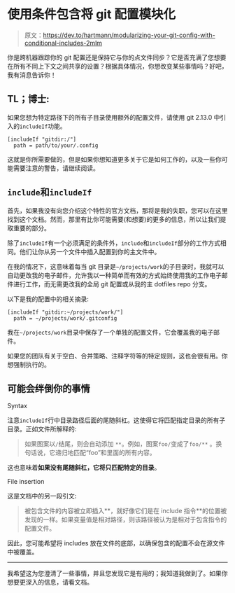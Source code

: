 # 使用条件包含将 git 配置模块化

> 原文：<https://dev.to/hartmann/modularizing-your-git-config-with-conditional-includes-2mlm>

你是跨机器跟踪你的 git 配置还是保持它与你的点文件同步？它是否充满了您想要在所有不同上下文之间共享的设置？根据具体情况，你想改变某些事情吗？好吧，我有消息告诉你！

## TL；博士:

如果您想为特定路径下的所有子目录使用额外的配置文件，请使用 git 2.13.0 中引入的`includeIf`功能。

```
[includeIf "gitdir:/"]
  path = path/to/your/.config 
```

这就是你所需要做的，但是如果你想知道更多关于它是如何工作的，以及一些你可能需要注意的警告，请继续阅读。

## `include`和`includeIf`

首先，如果我没有向您介绍这个特性的官方文档，那将是我的失职，您可以在这里找到这个文档。然而，那里有比你可能需要(和想要)的更多的信息，所以让我们提取重要的部分。

除了`includeIf`有一个必须满足的条件外，`include`和`includeIf`部分的工作方式相同。他们让你从另一个文件中插入配置到你的主文件中。

在我的情况下，这意味着每当 git 目录是`~/projects/work`的子目录时，我就可以自动更改我的电子邮件，允许我以一种简单而有效的方式始终使用我的工作电子邮件进行工作，而无需更改我的全局 git 配置或从我的主 dotfiles repo 分支。

以下是我的配置中的相关摘录:

```
[includeIf "gitdir:~/projects/work/"]
  path = ~/projects/work/.gitconfig 
```

我在`~/projects/work`目录中保存了一个单独的配置文件，它会覆盖我的电子邮件。

如果您的团队有关于空白、合并策略、注释字符等的特定规则，这也会很有用。你想强制执行的。

## 可能会绊倒你的事情

Syntax

注意`includeIf`行中目录路径后面的尾随斜杠。这使得它将匹配指定目录的所有子目录。正如文件所解释的:

> 如果图案以`/`结尾，则会自动添加 `**`。例如，图案`foo/`变成了`foo/**` 。换句话说，它递归地匹配“foo”和里面的所有内容。

这也意味着**如果没有尾随斜杠，它将只匹配特定的目录**。

File insertion

这是文档中的另一段引文:

> 被包含文件的内容被立即插入**，就好像它们是在 include 指令**的位置被发现的一样。如果变量值是相对路径，则该路径被认为是相对于包含指令的配置文件。

因此，您可能希望将 includes 放在文件的底部，以确保包含的配置不会在源文件中被覆盖。

* * *

我希望这为您澄清了一些事情，并且您发现它是有用的；我知道我做到了。如果你想要更深入的信息，请看文档。
